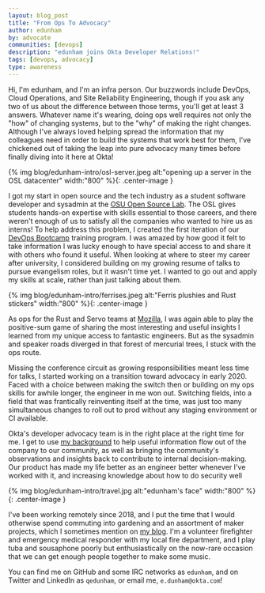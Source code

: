 ```yaml
---
layout: blog_post
title: "From Ops To Advocacy"
author: edunham
by: advocate
communities: [devops]
description: "edunham joins Okta Developer Relations!"
tags: [devops, advocacy]
type: awareness
---
```


Hi, I'm edunham, and I'm an infra person. Our buzzwords include DevOps, Cloud Operations, and Site Reliability Engineering, though if you ask any two of us about the difference between those terms, you'll get at least 3 answers. Whatever name it's wearing, doing ops well requires not only the "how" of changing systems, but to the "why" of making the right changes. Although I've always loved helping spread the information that my colleagues need in order to build the systems that work best for them, I've chickened out of taking the leap into pure advocacy many times before finally diving into it here at Okta!

{% img blog/edunham-intro/osl-server.jpeg alt:"opening up a server in the OSL datacenter" width:"800" %}{: .center-image }

I got my start in open source and the tech industry as a student software developer and sysadmin at the [OSU Open Source Lab](https://osuosl.org/). The OSL gives students hands-on expertise with skills essential to those careers, and there weren't enough of us to satisfy all the companies who wanted to hire us as interns! To help address this problem, I created the first iteration of our [DevOps Bootcamp](http://devopsbootcamp.osuosl.org/) training program. I was amazed by how good it felt to take information I was lucky enough to have special access to and share it with others who found it useful. When looking at where to steer my career after university, I considered building on my growing resume of talks to pursue evangelism roles, but it wasn't time yet. I wanted to go out and apply my skills at scale, rather than just talking about them. 

{% img blog/edunham-intro/ferrises.jpeg alt:"Ferris plushies and Rust stickers" width:"800" %}{: .center-image }

As ops for the Rust and Servo teams at [Mozilla](https://research.mozilla.org/), I was again able to play the positive-sum game of sharing the most interesting and useful insights I learned from my unique access to fantastic engineers. But as the sysadmin and speaker roads diverged in that forest of mercurial trees, I stuck with the ops route. 

Missing the conference circuit as growing responsibilities meant less time for talks, I started working on a transition toward advocacy in early 2020. Faced with a choice between making the switch then or building on my ops skills for awhile longer, the engineer in me won out. Switching fields, into a field that was frantically reinventing itself at the time, was just too many simultaneous changes to roll out to prod without any staging environment  or CI available.

Okta's developer advocacy team is in the right place at the right time for me. I get to use [my background](https://edunham.net/pages/talks.html) to help useful information flow out of the company to our community, as well as bringing the community's observations and insights back to contribute to internal decision-making. Our product has made my life better as an engineer better whenever I've worked with it, and increasing knowledge about how to do security well 

{% img blog/edunham-intro/travel.jpg alt:"edunham's face" width:"800" %}{: .center-image }

I've been working remotely since 2018, and I put the time that I would otherwise spend commuting into gardening and an assortment of maker projects, which I sometimes mention on [my blog](https://edunham.net/). I'm a volunteer firefighter and emergency medical responder with my local fire department, and I play tuba and sousaphone poorly but enthusiastically on the now-rare occasion that we can get enough people together to make some music.

You can find me on GitHub and some IRC networks as `edunham`, and on Twitter and LinkedIn as `qedunham`, or email me, `e.dunham@okta.com`!

